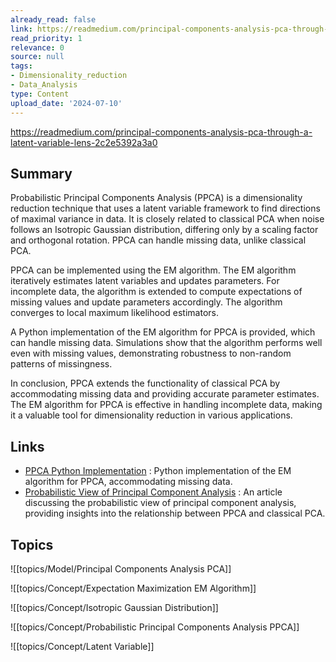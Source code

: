 ```yaml
---
already_read: false
link: https://readmedium.com/principal-components-analysis-pca-through-a-latent-variable-lens-2c2e5392a3a0
read_priority: 1
relevance: 0
source: null
tags:
- Dimensionality_reduction
- Data_Analysis
type: Content
upload_date: '2024-07-10'
---
```


https://readmedium.com/principal-components-analysis-pca-through-a-latent-variable-lens-2c2e5392a3a0
## Summary

Probabilistic Principal Components Analysis (PPCA) is a dimensionality reduction technique that uses a latent variable framework to find directions of maximal variance in data. It is closely related to classical PCA when noise follows an Isotropic Gaussian distribution, differing only by a scaling factor and orthogonal rotation. PPCA can handle missing data, unlike classical PCA.

PPCA can be implemented using the EM algorithm. The EM algorithm iteratively estimates latent variables and updates parameters. For incomplete data, the algorithm is extended to compute expectations of missing values and update parameters accordingly. The algorithm converges to local maximum likelihood estimators.

A Python implementation of the EM algorithm for PPCA is provided, which can handle missing data. Simulations show that the algorithm performs well even with missing values, demonstrating robustness to non-random patterns of missingness.

In conclusion, PPCA extends the functionality of classical PCA by accommodating missing data and providing accurate parameter estimates. The EM algorithm for PPCA is effective in handling incomplete data, making it a valuable tool for dimensionality reduction in various applications.
## Links

- [PPCA Python Implementation](https://github.com/nstew296/ppca/blob/main/test_ppca.py) : Python implementation of the EM algorithm for PPCA, accommodating missing data.
- [Probabilistic View of Principal Component Analysis](https://towardsdatascience.com/probabilistic-view-of-principal-component-analysis-9c1bbb3f167) : An article discussing the probabilistic view of principal component analysis, providing insights into the relationship between PPCA and classical PCA.

## Topics

![[topics/Model/Principal Components Analysis PCA]]

![[topics/Concept/Expectation Maximization EM Algorithm]]

![[topics/Concept/Isotropic Gaussian Distribution]]

![[topics/Concept/Probabilistic Principal Components Analysis PPCA]]

![[topics/Concept/Latent Variable]]